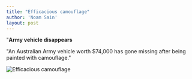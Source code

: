 ```yaml
---
title: "Efficacious camouflage"
author: 'Noam Sain'
layout: post
---
```


"**Army vehicle disappears**

"An Australian Army vehicle worth $74,000 has gone missing after being painted with camouflage."

![Efficacious camouflage](https://2.bp.blogspot.com/_8aN4krk1nsk/SyD9A2pQijI/AAAAAAAAAUA/J1iYy3CyGfg/s1600/image007.gif "Efficacious camouflage")
